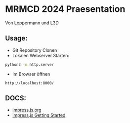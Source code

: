  MRMCD 2024 Praesentation
==========================

Von Loppermann und L3D

## Usage:
+ Git Repository Clonen
+ Lokalen Webserver Starten:
```bash
python3 -m http.server
```
+ Im Browser öffnen
```
http://localhost:8000/
```

## DOCS:
+ [impress.js.org](https://impress.js.org)
+ [impress.js Getting Started](https://github.com/impress/impress.js/blob/master/GettingStarted.md)
